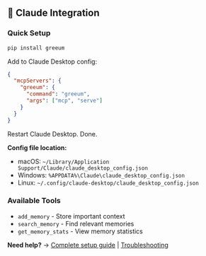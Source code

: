 ## 🤖 Claude Integration

### Quick Setup
```bash
pip install greeum
```

Add to Claude Desktop config:
```json
{
  "mcpServers": {
    "greeum": {
      "command": "greeum",
      "args": ["mcp", "serve"]
    }
  }
}
```

Restart Claude Desktop. Done.

**Config file location:**
- macOS: `~/Library/Application Support/Claude/claude_desktop_config.json`
- Windows: `%APPDATA%\Claude\claude_desktop_config.json`
- Linux: `~/.config/claude-desktop/claude_desktop_config.json`

### Available Tools
- `add_memory` - Store important context
- `search_memory` - Find relevant memories  
- `get_memory_stats` - View memory statistics

**Need help?** → [Complete setup guide](docs/claude-setup.md) | [Troubleshooting](docs/troubleshooting.md)